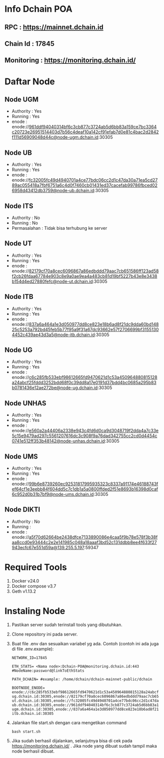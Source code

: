 # Info Dchain POA

## RPC : https://mainnet.dchain.id

## Chain Id : 17845

## Monitoring : https://monitoring.dchain.id/

# Daftar Node

## Node UGM

- Authority : Yes
- Running : Yes
- enode : enode://961ddf94040314bf6c3cb877c3724ab5d6bb83a159ce7bc3364c20723e26951514403d7b56c4deaf10a142cf91efab7d0e81c4bac2d2842f111d56909048d44c@node-ugm.dchain.id:30305

## Node UB

- Authority : Yes
- Running : Yes
- enode : enode://fc32005fc49d4940701a4ce77bdc06cc2d1c47da30a71ea5cd2789ac055418a7fbf6751a6c4d0f7460cb01431ed37cacefab99786fbced026958d43412db3759@node-ub.dchain.id:30305

## Node ITS

- Authority : No
- Running : No
- Permasalahan : Tidak bisa terhubung ke server

## Node UT

- Authority : Yes
- Running : Yes
- enode : enode://82179cf70a8cec6096867a86edbddd79aac7cb651586ff123ad58f2cb26fdaa67784e903c8e9a0ae9ea4a483cb81d19bf5227b43e8e3438b154d4ed27880fefc@node-ut.dchain.id:30305

## Node ITB

- Authority : Yes
- Running : Yes
- enode : enode://837a6a464a1e3d050977dd8ce823e18b6ad8f21dc9dda60bd14825c5253a792bd45feb5b77f95a9f31a67dc93662e57f2706699bf31551304452c439ae43d3a5@node-itb.dchain.id:30305

## Node UG

- Authority : Yes
- Running : Yes
- enode : enode://c6c285fb533ebf98612665fd9470621d1c53a450964880815128a24abcf25fddd3252bdd68f0c39dd8a17e0191d37bdd4bc0685a295b83b0781436e12ae272be@node-ug.dchain.id:30305

## Node UNHAS

- Authority : Yes
- Running : Yes
- enode : enode://e560a2a44406a2338e943c4fd6d0ca9d3048719f2dda4a7c33e5c15e9479ad297c5561207616dc3c908f9a76dad342755cc2cd0d4454c0741e512ff353b48142@node-unhas.dchain.id:30305

## Node UMS

- Authority : Yes
- Running : Yes
- enode : enode://99b6e8739260ec92531817995935323c8337a91174e46188743fef64cf1e3eebb84f604dd5c7c1db1a5a0800ffded2f51e8693b16398d0caf6c952d0b31b7bf9@node-ums.dchain.id:30305

## Node DIKTI

- Authority : No
- Running :
- enode : enode://a5f70d62664be2438dfce7133890086e4caa5f9b78e578f3b38faa8ccd0e93444c2e2e141985c048a18aaaf3bd52c131ddbb8ee4f633f27943ecfc67e551d59a@139.255.5.197:59347

# Required Tools

1. Docker v24.0
2. Docker compose v3.7
3. Geth v1.13.2

# Instaling Node

1. Pastikan server sudah terinstall tools yang dibutuhkan.
2. Clone repository ini pada server.
3. Buat file .env dan sesuaikan variabel yg ada.
   Contoh (contoh ini ada juga di file .env.example):

   ```
   NETWORK_ID=17845

   ETH_STATS= <Nama node>:Dchain-POA@monitoring.dchain.id:443         #NodeName:password@linkToEthStats

   PATH_DCHAIN= #example: /home/dchain/dchain-mainnet-public/dchain

   BOOTNODE_ENODE= enode://c6c285fb533ebf98612665fd9470621d1c53a450964880815128a24abcf25fddd3252bdd68f0c39dd8a17e0191d37bdd4bc0685a295b83b0781436e12ae272be@node-ug.dchain.id:30305,enode://82179cf70a8cec6096867a86edbddd79aac7cb651586ff123ad58f2cb26fdaa67784e903c8e9a0ae9ea4a483cb81d19bf5227b43e8e3438b154d4ed27880fefc@node-ut.dchain.id:30305,enode://fc32005fc49d4940701a4ce77bdc06cc2d1c47da30a71ea5cd2789ac055418a7fbf6751a6c4d0f7460cb01431ed37cacefab99786fbced026958d43412db3759@node-ub.dchain.id:30305,enode://961ddf94040314bf6c3cb877c3724ab5d6bb83a159ce7bc3364c20723e26951514403d7b56c4deaf10a142cf91efab7d0e81c4bac2d2842f111d56909048d44c@node-ugm.dchain.id:30305,enode://837a6a464a1e3d050977dd8ce823e18b6ad8f21dc9dda60bd14825c5253a792bd45feb5b77f95a9f31a67dc93662e57f2706699bf31551304452c439ae43d3a5@node-itb.dchain.id:30305

   ```
4. Jalankan file start.sh dengan cara mengetikan command

   `bash start.sh`
5. Jika sudah berhasil dijalankan, selanjutnya bisa di cek pada https://monitoring.dchain.id/ . Jika node yang dibuat sudah tampil maka node berhasil dibuat.

